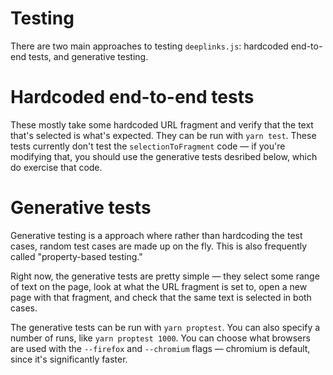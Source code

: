 # Testing

There are two main approaches to testing `deeplinks.js`: hardcoded end-to-end tests, and generative testing.

# Hardcoded end-to-end tests

These mostly take some hardcoded URL fragment and verify that the text that's selected is what's expected. They can be run with `yarn test`. These tests currently don't test the `selectionToFragment` code — if you're modifying that, you should use the generative tests desribed below, which do exercise that code.

# Generative tests

Generative testing is a approach where rather than hardcoding the test cases, random test cases are made up on the fly. This is also frequently called "property-based testing."

Right now, the generative tests are pretty simple — they select some range of text on the page, look at what the URL fragment is set to, open a new page with that fragment, and check that the same text is selected in both cases.

The generative tests can be run with `yarn proptest`. You can also specify a number of runs, like `yarn proptest 1000`. You can choose what browsers are used with the `--firefox` and `--chromium` flags — chromium is default, since it's significantly faster.
